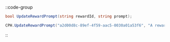 ::code-group
  ```csharp [Method]
  bool UpdateRewardPrompt(string rewardId, string prompt);
  ```
  ```csharp [Example]
  CPH.UpdateRewardPrompt("a2d00d8c-89ef-4f59-aac5-0030a01a53f6", "A reward description");
  ```
::